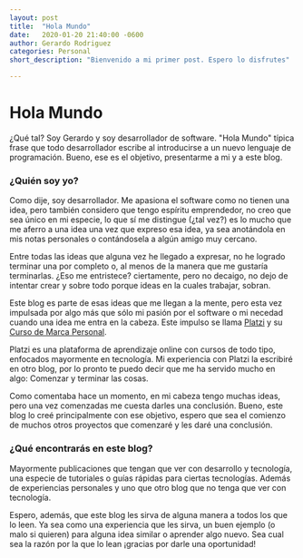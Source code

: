 ```yaml
---
layout: post
title:  "Hola Mundo"
date:   2020-01-20 21:40:00 -0600
author: Gerardo Rodriguez
categories: Personal
short_description: "Bienvenido a mi primer post. Espero lo disfrutes"

---
```

# Hola Mundo

¿Qué tal? Soy Gerardo y soy desarrollador de software. "Hola Mundo" típica frase que todo desarrollador escribe al introducirse a un nuevo lenguaje de programación. Bueno, ese es el objetivo, presentarme a mi y a este blog.

### ¿Quién soy yo?
Como dije, soy desarrollador. Me apasiona el software como no tienen una idea, pero también considero que tengo espíritu emprendedor, no creo que sea único en mi especie, lo que sí me distingue (¿tal vez?) es lo mucho que me aferro a una idea una vez que expreso esa idea, ya sea anotándola en mis notas personales o contándosela a algún amigo muy cercano.

Entre todas las ideas que alguna vez he llegado a expresar, no he logrado terminar una por completo o, al menos de la manera que me gustaría terminarlas. ¿Eso me entristece? ciertamente, pero no decaigo, no dejo de intentar crear y sobre todo porque ideas en la cuales trabajar, sobran.

Este blog es parte de esas ideas que me llegan a la mente, pero esta vez impulsada por algo más que sólo mi pasión por el software o mi necedad cuando una idea me entra en la cabeza. Este impulso se llama [Platzi](https://platzi.com/@Rosten98/) y su [Curso de Marca Personal](https://platzi.com/clases/marca-personal/).

Platzi es una plataforma de aprendizaje online con cursos de todo tipo, enfocados mayormente en tecnología. Mi experiencia con Platzi la escribiré en otro blog, por lo pronto te puedo decir que me ha servido mucho en algo: Comenzar y terminar las cosas.

Como comentaba hace un momento, en mi cabeza tengo muchas ideas, pero una vez comenzadas me cuesta darles una conclusión. Bueno, este blog lo creé principalmente con ese objetivo, espero que sea el comienzo de muchos otros proyectos que comenzaré y les daré una conclusión.

### ¿Qué encontrarás en este blog?
Mayormente publicaciones que tengan que ver con desarrollo y tecnología, una especie de tutoriales o guías rápidas para ciertas tecnologías. Además de experiencias personales y uno que otro blog que no tenga que ver con tecnología.

Espero, además, que este blog les sirva de alguna manera a todos los que lo leen. Ya sea como una experiencia que les sirva, un buen ejemplo (o malo si quieren) para alguna idea similar o aprender algo nuevo. Sea cual sea la razón por la que lo lean ¡gracias por darle una oportunidad!
